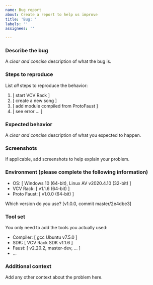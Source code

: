 ```yaml
---
name: Bug report
about: Create a report to help us improve
title: 'Bug: '
labels: ''
assignees: ''

---
```


### Describe the bug

A *clear and concise* description of what the bug is.


### Steps to reproduce

List *all* steps to reproduce the behavior:

1. [ start VCV Rack ]
2. [ create a new song ]
3. [ add module compiled from ProtoFaust ]
4. [ see error ... ]


### Expected behavior

A *clear and concise* description of what you expected to happen.


### Screenshots

If applicable, add screenshots to help explain your problem.


### Environment (please complete the following information)

 - OS: [ Windows 10 (64-bit), Linux AV v2020.4.10 (32-bit) ]
 - VCV Rack: [ v1.1.6 (64-bit) ]
 - Proto Faust: [ v1.0.0 (64-bit) ]

Which version do you use? [v1.0.0, commit master/2e4dbe3]


### Tool set

You only need to add the tools you actually used:

- Compiler: [ gcc Ubuntu v7.5.0 ]
- SDK: [ VCV Rack SDK v1.1.6 ]
- Faust: [ v2.20.2, master-dev, ... ]
- ...


### Additional context

Add any other context about the problem here.
